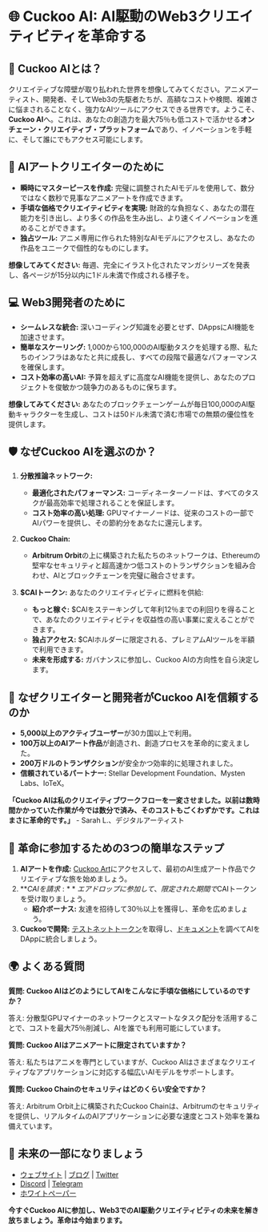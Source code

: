 # 🌐 Cuckoo AI: AI駆動のWeb3クリエイティビティを革命する

## 🚀 Cuckoo AIとは？

クリエイティブな障壁が取り払われた世界を想像してみてください。アニメアーティスト、開発者、そしてWeb3の先駆者たちが、高額なコストや検閲、複雑さに悩まされることなく、強力なAIツールにアクセスできる世界です。ようこそ、**Cuckoo AI**へ。これは、あなたの創造力を最大75％も低コストで活かせる**オンチェーン・クリエイティブ・プラットフォーム**であり、イノベーションを手軽に、そして誰にでもアクセス可能にします。

## 🎨 AIアートクリエイターのために

- **瞬時にマスターピースを作成:** 完璧に調整されたAIモデルを使用して、数分ではなく数秒で見事なアニメアートを作成できます。
- **手頃な価格でクリエイティビティを実現:** 財政的な負担なく、あなたの潜在能力を引き出し、より多くの作品を生み出し、より速くイノベーションを進めることができます。
- **独占ツール:** アニメ専用に作られた特別なAIモデルにアクセスし、あなたの作品をユニークで個性的なものにします。

**想像してみてください:** 毎週、完全にイラスト化されたマンガシリーズを発表し、各ページが15分以内に1ドル未満で作成される様子を。

## 💻 Web3開発者のために

- **シームレスな統合:** 深いコーディング知識を必要とせず、DAppsにAI機能を加速させます。
- **簡単なスケーリング:** 1,000から100,000のAI駆動タスクを処理する際、私たちのインフラはあなたと共に成長し、すべての段階で最適なパフォーマンスを確保します。
- **コスト効率の高いAI:** 予算を超えずに高度なAI機能を提供し、あなたのプロジェクトを俊敏かつ競争力のあるものに保ちます。

**想像してみてください:** あなたのブロックチェーンゲームが毎日100,000のAI駆動キャラクターを生成し、コストは50ドル未満で済む市場での無類の優位性を提供します。

## 🛡️ なぜCuckoo AIを選ぶのか？

1. **分散推論ネットワーク:**
   - **最適化されたパフォーマンス:** コーディネーターノードは、すべてのタスクが最高効率で処理されることを保証します。
   - **コスト効率の高い処理:** GPUマイナーノードは、従来のコストの一部でAIパワーを提供し、その節約分をあなたに還元します。

2. **Cuckoo Chain:**
   - **Arbitrum Orbit**の上に構築された私たちのネットワークは、Ethereumの堅牢なセキュリティと超高速かつ低コストのトランザクションを組み合わせ、AIとブロックチェーンを完璧に融合させます。

3. **$CAIトークン:** あなたのクリエイティビティに燃料を供給:
   - **もっと稼ぐ:** $CAIをステーキングして年利12％までの利回りを得ることで、あなたのクリエイティビティを収益性の高い事業に変えることができます。
   - **独占アクセス:** $CAIホルダーに限定される、プレミアムAIツールを半額で利用できます。
   - **未来を形成する:** ガバナンスに参加し、Cuckoo AIの方向性を自ら決定します。

## 💎 なぜクリエイターと開発者がCuckoo AIを信頼するのか

- **5,000以上のアクティブユーザー**が30カ国以上で利用。
- **100万以上のAIアート作品**が創造され、創造プロセスを革命的に変えました。
- **200万ドルのトランザクション**が安全かつ効率的に処理されました。
- **信頼されているパートナー:** Stellar Development Foundation、Mysten Labs、IoTeX。

**「Cuckoo AIは私のクリエイティブワークフローを一変させました。以前は数時間かかっていた作業が今では数分で済み、そのコストもごくわずかです。これはまさに革命的です。」** - Sarah L.、デジタルアーティスト

## 🚀 革命に参加するための3つの簡単なステップ

1. **AIアートを作成:** [Cuckoo Art](https://cuckoo.network/portal/art)にアクセスして、最初のAI生成アート作品でクリエイティブな旅を始めましょう。
2. **$CAIを請求:** エアドロップに参加して、限定された期間で$CAIトークンを受け取りましょう。
   - **紹介ボーナス:** 友達を招待して30％以上を獲得し、革命を広めましょう。
3. **Cuckooで開発:** [テストネットトークン](https://cuckoo.network/portal/faucet)を取得し、[ドキュメント](https://cuckoo.network/docs/cuckoo-chain/cuckoo-chain)を調べてAIをDAppに統合しましょう。

## 🌍 よくある質問

**質問: Cuckoo AIはどのようにしてAIをこんなに手頃な価格にしているのですか？**

答え: 分散型GPUマイナーのネットワークとスマートなタスク配分を活用することで、コストを最大75％削減し、AIを誰でも利用可能にしています。

**質問: Cuckoo AIはアニメアートに限定されていますか？**

答え: 私たちはアニメを専門としていますが、Cuckoo AIはさまざまなクリエイティブなアプリケーションに対応する幅広いAIモデルをサポートします。

**質問: Cuckoo Chainのセキュリティはどのくらい安全ですか？**

答え: Arbitrum Orbit上に構築されたCuckoo Chainは、Arbitrumのセキュリティを提供し、リアルタイムのAIアプリケーションに必要な速度とコスト効率を兼ね備えています。

## 🔗 未来の一部になりましょう

- [ウェブサイト](https://cuckoo.network/) | [ブログ](https://cuckoo.network/blogs) | [Twitter](https://cuckoo.network/x)
- [Discord](https://cuckoo.network/dc) | [Telegram](https://cuckoo.network/tg)
- [ホワイトペーパー](https://cuckoo.network/docs/cuckoo-network)

**今すぐCuckoo AIに参加し、Web3でのAI駆動クリエイティビティの未来を解き放ちましょう。革命は今始まります。**
